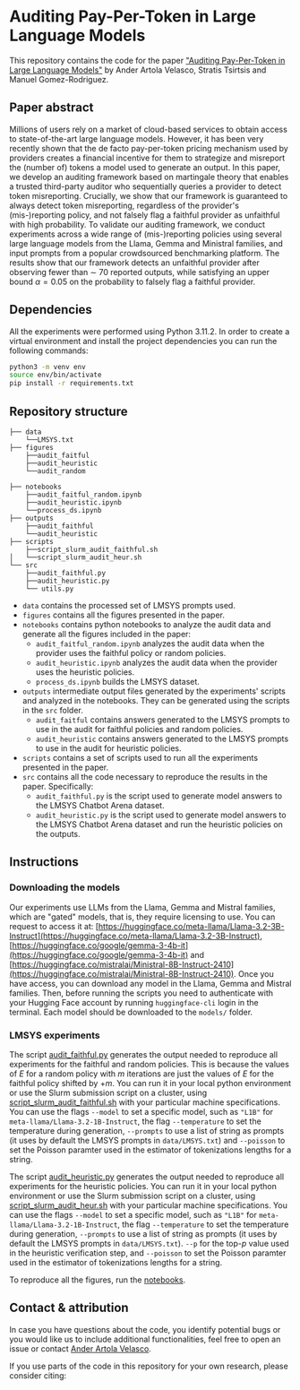 # Auditing Pay-Per-Token in Large Language Models
This repository contains the code for the paper ["Auditing Pay-Per-Token in Large Language Models"]()
by Ander Artola Velasco, Stratis Tsirtsis and Manuel Gomez-Rodriguez.


## Paper abstract

Millions of users rely on a market of cloud-based services to obtain access to state-of-the-art large language models.
However, it has been very recently shown that the de facto pay-per-token pricing mechanism used by providers creates a financial incentive for them to strategize and misreport the (number of) tokens a model used to generate an output.
In this paper, we develop an auditing framework based on martingale theory that enables a trusted third-party auditor who sequentially queries a provider to detect token misreporting.
Crucially, we show that our framework is guaranteed to always detect token misreporting, regardless of the provider's (mis-)reporting policy, and not falsely flag a faithful provider as unfaithful with high probability. To validate our auditing framework, we conduct experiments across a wide range of (mis-)reporting policies using several large language models from the Llama, Gemma and Ministral families, and input prompts from a popular crowdsourced benchmarking platform.
The results show that our framework detects an unfaithful provider after observing fewer than $\sim$ 70 reported outputs, 
while satisfying an upper bound $\alpha = 0.05$ on the probability to falsely flag a faithful provider.

## Dependencies

All the experiments were performed using Python 3.11.2. In order to create a virtual environment and install the project dependencies you can run the following commands:

```bash
python3 -m venv env
source env/bin/activate
pip install -r requirements.txt
```



## Repository structure

```
├── data
    └──LMSYS.txt
├── figures
    ├──audit_faitful
    ├──audit_heuristic
    └──audit_random

├── notebooks
    ├──audit_faitful_random.ipynb
    ├──audit_heuristic.ipynb
    └──process_ds.ipynb
├── outputs
    ├──audit_faithful
    └──audit_heuristic
├── scripts
    ├──script_slurm_audit_faithful.sh
│   └──script_slurm_audit_heur.sh
└── src
    ├──audit_faithful.py
    ├──audit_heuristic.py
    └── utils.py
```

- `data` contains the processed set of LMSYS prompts used.
- `figures` contains all the figures presented in the paper.
- `notebooks` contains python notebooks to analyze the audit data and generate all the figures included in the paper:
    - `audit_faitful_random.ipynb` analyzes the audit data when the provider uses the faithful policy or random policies.
    - `audit_heuristic.ipynb` analyzes the audit data when the provider uses the heuristic policies.
    - `process_ds.ipynb` builds the LMSYS dataset.
- `outputs`  intermediate output files generated by the experiments' scripts and analyzed in the notebooks. They can be generated using the scripts in the `src` folder.
    - `audit_faitful` contains answers generated to the LMSYS prompts to use in the audit for faithful policies and random policies.
    - `audit_heuristic` contains answers generated to the LMSYS prompts to use in the audit for heuristic policies.
- `scripts` contains a set of scripts used to run all the experiments presented in the paper. 
- `src` contains all the code necessary to reproduce the results in the paper. Specifically:
  - `audit_faithful.py` is the script used to generate model answers to the LMSYS Chatbot Arena dataset.
  - `audit_heuristic.py` is the script used to generate model answers to the LMSYS Chatbot Arena dataset and run the heuristic policies on the outputs.



## Instructions

### Downloading the models

Our experiments use LLMs from the Llama, Gemma and Mistral families, which are "gated" models, that is, they require licensing to use.
You can request to access it at: [https://huggingface.co/meta-llama/Llama-3.2-3B-Instruct](https://huggingface.co/meta-llama/Llama-3.2-3B-Instruct), [https://huggingface.co/google/gemma-3-4b-it](https://huggingface.co/google/gemma-3-4b-it) and [https://huggingface.co/mistralai/Ministral-8B-Instruct-2410](https://huggingface.co/mistralai/Ministral-8B-Instruct-2410).
Once you have access, you can download any model in the Llama, Gemma and Mistral families.
Then, before running the scripts you need to authenticate with your Hugging Face account by running `huggingface-cli` login in the terminal.
Each model should be downloaded to the `models/` folder.


### LMSYS experiments
The script [audit_faithful.py](src/audit_faithful.py) generates the output needed to reproduce all experiments for the faithful and random policies. This is because the values of $E$ for a random policy with $m$ iterations are just the values of $E$ for the faithful policy shifted by $+m$. You can run it in your local python environment or use the Slurm submission script on a cluster, using [script_slurm_audit_faithful.sh](scripts/script_slurm_audit_faithful.sh) with your particular machine specifications. You can use the flags ``--model`` to set a specific model, such as ``"L1B"`` for ``meta-llama/Llama-3.2-1B-Instruct``, the flag ``--temperature`` to set the temperature during generation, ``--prompts`` to use a list of string as prompts (it uses by default the LMSYS prompts in ``data/LMSYS.txt``) and ``--poisson`` to set the Poisson paramter used in the estimator of tokenizations lengths for a string.

The script [audit_heuristic.py](src/audit_heuristic.py) generates the output needed to reproduce all experiments for the heuristic policies. You can run it in your local python environment or use the Slurm submission script on a cluster, using [script_slurm_audit_heur.sh](scripts/script_slurm_audit_heur.sh) with your particular machine specifications. You can use the flags ``--model`` to set a specific model, such as ``"L1B"`` for ``meta-llama/Llama-3.2-1B-Instruct``, the flag ``--temperature`` to set the temperature during generation, ``--prompts`` to use a list of string as prompts (it uses by default the LMSYS prompts in ``data/LMSYS.txt``). ``--p`` for the top-$p$ value used in the heuristic verification step, and ``--poisson`` to set the Poisson paramter used in the estimator of tokenizations lengths for a string.


To reproduce all the figures, run the [notebooks](notebooks/).


## Contact & attribution

In case you have questions about the code, you identify potential bugs or you would like us to include additional functionalities, feel free to open an issue or contact [Ander Artola Velasco](mailto:avelasco@mpi-sws.org).

If you use parts of the code in this repository for your own research, please consider citing:
```

```



